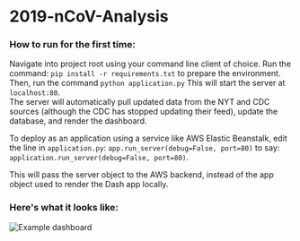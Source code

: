 # 2019-nCoV-Analysis

### How to run for the first time:

Navigate into project root using your command line client of choice.
Run the command:
```pip install -r requirements.txt``` 
to prepare the environment.
Then, run the command 
```python application.py```
This will start the server at ```localhost:80```.  
The server will automatically pull updated data from the NYT and CDC sources (although the CDC has stopped updating their feed), update the database, and render the dashboard.

To deploy as an application using a service like AWS Elastic Beanstalk, edit the line in ```application.py```:
```app.run_server(debug=False, port=80)```
to say:
```application.run_server(debug=False, port=80)```.

This will pass the server object to the AWS backend, instead of the app object used to render the Dash app locally.


### Here's what it looks like:

![Example dashboard](https://github.com/lilyroberts/SARS-CoV-2-Analysis/blob/master/example-dash.png?raw=true)
